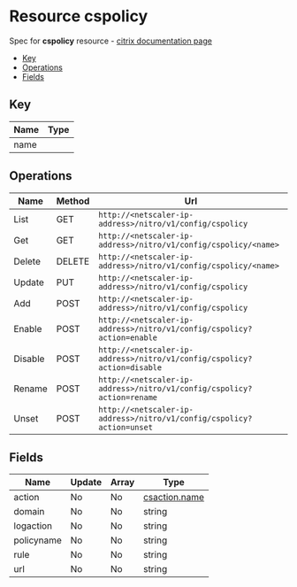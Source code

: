 # Resource cspolicy

Spec for **cspolicy** resource - [citrix documentation page](https://developer-docs.citrix.com/projects/netscaler-nitro-api/en/11.0/configuration/content-switching/cspolicy/cspolicy/)

- [Key](#key)
- [Operations](#operations)
- [Fields](#fields)

## Key

| Name | Type |
|----|----|
| name |  |

## Operations

| Name | Method | Url |
|----|----|----|
| List | GET | `http://<netscaler-ip-address>/nitro/v1/config/cspolicy` |
| Get | GET | `http://<netscaler-ip-address>/nitro/v1/config/cspolicy/<name>` |
| Delete | DELETE | `http://<netscaler-ip-address>/nitro/v1/config/cspolicy/<name>` |
| Update | PUT | `http://<netscaler-ip-address>/nitro/v1/config/cspolicy` |
| Add | POST | `http://<netscaler-ip-address>/nitro/v1/config/cspolicy` |
| Enable | POST | `http://<netscaler-ip-address>/nitro/v1/config/cspolicy?action=enable` |
| Disable | POST | `http://<netscaler-ip-address>/nitro/v1/config/cspolicy?action=disable` |
| Rename | POST | `http://<netscaler-ip-address>/nitro/v1/config/cspolicy?action=rename` |
| Unset | POST | `http://<netscaler-ip-address>/nitro/v1/config/cspolicy?action=unset` |

## Fields

| Name | Update | Array | Type |
|----|----|----|----|
|action|No|No|[csaction.name](/doc/resources/csaction.md)|
|domain|No|No|string|
|logaction|No|No|string|
|policyname|No|No|string|
|rule|No|No|string|
|url|No|No|string|

